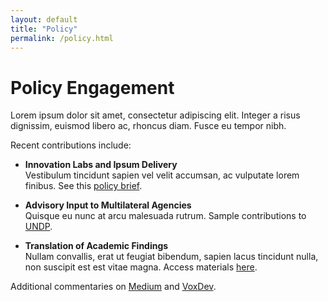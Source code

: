```yaml
---
layout: default
title: "Policy"
permalink: /policy.html
---
```


# Policy Engagement

Lorem ipsum dolor sit amet, consectetur adipiscing elit. Integer a risus dignissim, euismod libero ac, rhoncus diam. Fusce eu tempor nibh. 

Recent contributions include:

- **Innovation Labs and Ipsum Delivery**  
  Vestibulum tincidunt sapien vel velit accumsan, ac vulputate lorem finibus. See this [policy brief](https://www.oecd.org/).

- **Advisory Input to Multilateral Agencies**  
  Quisque eu nunc at arcu malesuada rutrum. Sample contributions to [UNDP](https://www.undp.org/).

- **Translation of Academic Findings**  
  Nullam convallis, erat ut feugiat bibendum, sapien lacus tincidunt nulla, non suscipit est est vitae magna. Access materials [here](https://example.com/policy-notes).

Additional commentaries on [Medium](https://medium.com/) and [VoxDev](https://voxdev.org/).
